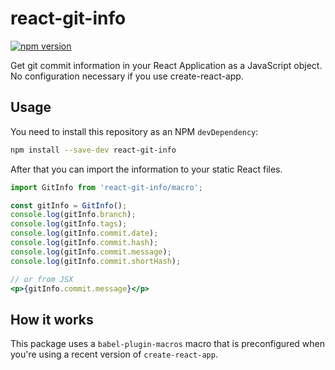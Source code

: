 # react-git-info

[![npm version](https://badge.fury.io/js/react-git-info.svg)](https://badge.fury.io/js/react-git-info)

Get git commit information in your React Application as a JavaScript object.
No configuration necessary if you use create-react-app.

## Usage

You need to install this repository as an NPM `devDependency`:

```bash
npm install --save-dev react-git-info
```

After that you can import the information to your static React files.

```jsx
import GitInfo from 'react-git-info/macro';

const gitInfo = GitInfo();
console.log(gitInfo.branch);
console.log(gitInfo.tags);
console.log(gitInfo.commit.date);
console.log(gitInfo.commit.hash);
console.log(gitInfo.commit.message);
console.log(gitInfo.commit.shortHash);

// or from JSX
<p>{gitInfo.commit.message}</p>
```

## How it works

This package uses a `babel-plugin-macros` macro that is preconfigured when
you're using a recent version of `create-react-app`.
